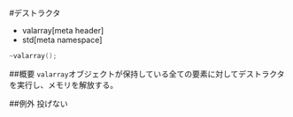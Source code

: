 #デストラクタ
* valarray[meta header]
* std[meta namespace]

```cpp
~valarray();
```

##概要
`valarray`オブジェクトが保持している全ての要素に対してデストラクタを実行し、メモリを解放する。


##例外
投げない


